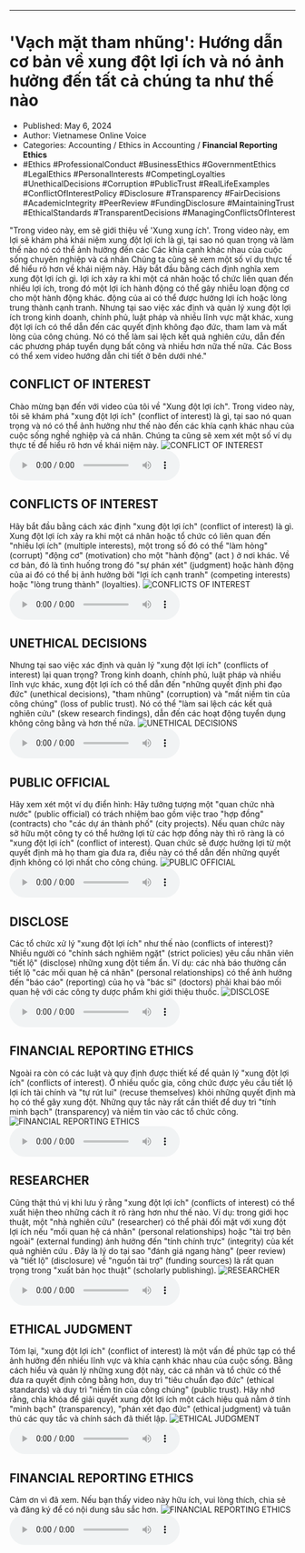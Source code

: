 
---

# \'Vạch mặt tham nhũng': Hướng dẫn cơ bản về xung đột lợi ích và nó ảnh hưởng đến tất cả chúng ta như thế nào

- Published: May 6, 2024
- Author: Vietnamese Online Voice
- Categories: Accounting / Ethics in Accounting / **Financial Reporting Ethics**
- #Ethics #ProfessionalConduct #BusinessEthics #GovernmentEthics #LegalEthics #PersonalInterests #CompetingLoyalties #UnethicalDecisions #Corruption #PublicTrust #RealLifeExamples #ConflictOfInterestPolicy #Disclosure #Transparency #FairDecisions #AcademicIntegrity #PeerReview #FundingDisclosure #MaintainingTrust #EthicalStandards #TransparentDecisions #ManagingConflictsOfInterest

"Trong video này, em sẽ giới thiệu về 'Xung xung ích'. Trong video này, em lợi sẽ khám phá khái niệm xung đột lợi ích là gì, tại sao nó quan trọng và làm thế nào nó có thể ảnh hưởng đến các Các khía cạnh khác nhau của cuộc sống chuyên nghiệp và cá nhân Chúng ta cũng sẽ xem một số ví dụ thực tế để hiểu rõ hơn về khái niệm này. Hãy bắt đầu bằng cách định nghĩa xem xung đột lợi ích gì. lợi ích xảy ra khi một cá nhân hoặc tổ chức liên quan đến nhiều lợi ích, trong đó một lợi ích hành động có thể gây nhiễu loạn động cơ cho một hành động khác. động của ai có thể được hưởng lợi ích hoặc lòng trung thành cạnh tranh. Nhưng tại sao việc xác định và quản lý xung đột lợi ích trong kinh doanh, chính phủ, luật pháp và nhiều lĩnh vực mặt khác, xung đột lợi ích có thể dẫn đến các quyết định không đạo đức, tham lam và mất lòng của công chúng. Nó có thể làm sai lệch kết quả nghiên cứu, dẫn đến các phương pháp tuyển dụng bất công và nhiều hơn nữa thế nữa. Các Boss có thể xem video hướng dẫn chi tiết ở bên dưới nhé."


## CONFLICT OF INTEREST

Chào mừng bạn đến với video của tôi về "Xung đột lợi ích". Trong video này, tôi sẽ khám phá "xung đột lợi ích" (conflict of interest) là gì, tại sao nó quan trọng và nó có thể ảnh hưởng như thế nào đến các khía cạnh khác nhau của cuộc sống nghề nghiệp và cá nhân. Chúng ta cũng sẽ xem xét một số ví dụ thực tế để hiểu rõ hơn về khái niệm này.
![CONFLICT OF INTEREST](https://http-archiver-apis-production-80.schnworks.com/storage/images/transitions/2024-05-04/transition--25511703448-Montserrat-SemiBold-1A237E.jpg)
<audio controls>
    <source src="https://http-archiver-apis-production-80.schnworks.com/storage/storage/audio/file-29605045870.mp3" type="audio/mpeg">
</audio>



## CONFLICTS OF INTEREST

Hãy bắt đầu bằng cách xác định "xung đột lợi ích" (conflict of interest) là gì. Xung đột lợi ích xảy ra khi một cá nhân hoặc tổ chức có liên quan đến "nhiều lợi ích" (multiple interests), một trong số đó có thể "làm hỏng" (corrupt) "động cơ" (motivation) cho một "hành động" (act ) ở nơi khác. Về cơ bản, đó là tình huống trong đó "sự phán xét" (judgment) hoặc hành động của ai đó có thể bị ảnh hưởng bởi "lợi ích cạnh tranh" (competing interests) hoặc "lòng trung thành" (loyalties).
![CONFLICTS OF INTEREST](https://http-archiver-apis-production-80.schnworks.com/storage/images/transitions/2024-05-04/transition-4297811727-Montserrat-ExtraBold-004895.jpg)
<audio controls>
    <source src="https://http-archiver-apis-production-80.schnworks.com/storage/storage/audio/file-3221361272.mp3" type="audio/mpeg">
</audio>



## UNETHICAL DECISIONS

Nhưng tại sao việc xác định và quản lý "xung đột lợi ích" (conflicts of interest) lại quan trọng? Trong kinh doanh, chính phủ, luật pháp và nhiều lĩnh vực khác, xung đột lợi ích có thể dẫn đến "những quyết định phi đạo đức" (unethical decisions), "tham nhũng" (corruption) và "mất niềm tin của công chúng" (loss of public trust). Nó có thể "làm sai lệch các kết quả nghiên cứu" (skew research findings), dẫn đến các hoạt động tuyển dụng không công bằng và hơn thế nữa.
![UNETHICAL DECISIONS](https://http-archiver-apis-production-80.schnworks.com/storage/images/transitions/2024-05-04/transition--7971956150-Montserrat-Black-004895.jpg)
<audio controls>
    <source src="https://http-archiver-apis-production-80.schnworks.com/storage/storage/audio/file-15280644958.mp3" type="audio/mpeg">
</audio>



## PUBLIC OFFICIAL

Hãy xem xét một ví dụ điển hình: Hãy tưởng tượng một "quan chức nhà nước" (public official) có trách nhiệm bao gồm việc trao "hợp đồng" (contracts) cho "các dự án thành phố" (city projects). Nếu quan chức này sở hữu một công ty có thể hưởng lợi từ các hợp đồng này thì rõ ràng là có "xung đột lợi ích" (conflict of interest). Quan chức sẽ được hưởng lợi từ một quyết định mà họ tham gia đưa ra, điều này có thể dẫn đến những quyết định không có lợi nhất cho công chúng.
![PUBLIC OFFICIAL](https://http-archiver-apis-production-80.schnworks.com/storage/images/transitions/2024-05-04/transition-16924164865-Montserrat-Regular-673AB7.jpg)
<audio controls>
    <source src="https://http-archiver-apis-production-80.schnworks.com/storage/storage/audio/file-32079190632.mp3" type="audio/mpeg">
</audio>



## DISCLOSE

Các tổ chức xử lý "xung đột lợi ích" như thế nào (conflicts of interest)? Nhiều người có "chính sách nghiêm ngặt" (strict policies) yêu cầu nhân viên "tiết lộ" (disclose) những xung đột tiềm ẩn. Ví dụ: các nhà báo thường cần tiết lộ "các mối quan hệ cá nhân" (personal relationships) có thể ảnh hưởng đến "báo cáo" (reporting) của họ và "bác sĩ" (doctors) phải khai báo mối quan hệ với các công ty dược phẩm khi giới thiệu thuốc.
![DISCLOSE](https://http-archiver-apis-production-80.schnworks.com/storage/images/transitions/2024-05-04/transition--37756448584-Montserrat-ExtraBold-880E4F.jpg)
<audio controls>
    <source src="https://http-archiver-apis-production-80.schnworks.com/storage/storage/audio/file-48730312871.mp3" type="audio/mpeg">
</audio>



## FINANCIAL REPORTING ETHICS

Ngoài ra còn có các luật và quy định được thiết kế để quản lý "xung đột lợi ích" (conflicts of interest). Ở nhiều quốc gia, công chức được yêu cầu tiết lộ lợi ích tài chính và "tự rút lui" (recuse themselves) khỏi những quyết định mà họ có thể gây xung đột. Những quy tắc này rất cần thiết để duy trì "tính minh bạch" (transparency) và niềm tin vào các tổ chức công.
![FINANCIAL REPORTING ETHICS](https://http-archiver-apis-production-80.schnworks.com/storage/images/transitions/2024-05-04/transition--27198505931-Montserrat-Thin-4A148C.jpg)
<audio controls>
    <source src="https://http-archiver-apis-production-80.schnworks.com/storage/storage/audio/file-2353546579.mp3" type="audio/mpeg">
</audio>



## RESEARCHER

Cũng thật thú vị khi lưu ý rằng "xung đột lợi ích" (conflicts of interest) có thể xuất hiện theo những cách ít rõ ràng hơn như thế nào. Ví dụ: trong giới học thuật, một "nhà nghiên cứu" (researcher) có thể phải đối mặt với xung đột lợi ích nếu "mối quan hệ cá nhân" (personal relationships) hoặc "tài trợ bên ngoài" (external funding) ảnh hưởng đến "tính chính trực" (integrity) của kết quả nghiên cứu . Đây là lý do tại sao "đánh giá ngang hàng" (peer review) và "tiết lộ" (disclosure) về "nguồn tài trợ" (funding sources) là rất quan trọng trong "xuất bản học thuật" (scholarly publishing).
![RESEARCHER](https://http-archiver-apis-production-80.schnworks.com/storage/images/transitions/2024-05-04/transition-28714934031-Montserrat-Regular-004895.jpg)
<audio controls>
    <source src="https://http-archiver-apis-production-80.schnworks.com/storage/storage/audio/file-23671440470.mp3" type="audio/mpeg">
</audio>



## ETHICAL JUDGMENT

Tóm lại, "xung đột lợi ích" (conflict of interest) là một vấn đề phức tạp có thể ảnh hưởng đến nhiều lĩnh vực và khía cạnh khác nhau của cuộc sống. Bằng cách hiểu và quản lý những xung đột này, các cá nhân và tổ chức có thể đưa ra quyết định công bằng hơn, duy trì "tiêu chuẩn đạo đức" (ethical standards) và duy trì "niềm tin của công chúng" (public trust). Hãy nhớ rằng, chìa khóa để giải quyết xung đột lợi ích một cách hiệu quả nằm ở tính "minh bạch" (transparency), "phán xét đạo đức" (ethical judgment) và tuân thủ các quy tắc và chính sách đã thiết lập.
![ETHICAL JUDGMENT](https://http-archiver-apis-production-80.schnworks.com/storage/images/transitions/2024-05-04/transition-5166764816-Montserrat-Black-673AB7.jpg)
<audio controls>
    <source src="https://http-archiver-apis-production-80.schnworks.com/storage/storage/audio/file-12571537165.mp3" type="audio/mpeg">
</audio>



## FINANCIAL REPORTING ETHICS

Cảm ơn vì đã xem. Nếu bạn thấy video này hữu ích, vui lòng thích, chia sẻ và đăng ký để có nội dung sâu sắc hơn.
![FINANCIAL REPORTING ETHICS](https://http-archiver-apis-production-80.schnworks.com/storage/images/transitions/2024-05-04/transition--15062177464-Montserrat-Black-880E4F.jpg)
<audio controls>
    <source src="https://http-archiver-apis-production-80.schnworks.com/storage/storage/audio/file-10924487665.mp3" type="audio/mpeg">
</audio>

